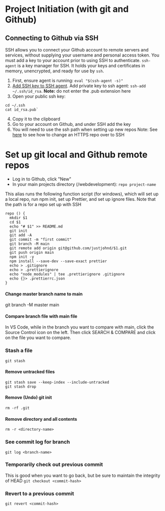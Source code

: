 # Project Initiation (with git and Github)

## Connecting to Github via SSH
SSH allows you to connect your Github account to remote servers and services, without supplying your username and personal access token. You must add a key to your account prior to using SSH to authenticate. `ssh-agent` is a key manager for SSH. It holds your keys and certificates in memory, unencrypted, and ready for use by `ssh`.

1. First, ensure agent is running: `eval "$(ssh-agent -s)"`
2. [Add SSH key to SSH agent](https://docs.github.com/en/github/authenticating-to-github/connecting-to-github-with-ssh/generating-a-new-ssh-key-and-adding-it-to-the-ssh-agent). Add private key to ssh agent: `ssh-add ~/.ssh/id_rsa`. **Note:** do not enter the .pub extension here
3. Open your public ssh key:
  ```
  cd ~/.ssh
  cat id_rsa.pub`
  ```
4. Copy it to the clipboard
5. Go to your account on Github, and under SSH add the key
6. You will need to use the ssh path when setting up new repos
Note: See [here](https://docs.github.com/en/get-started/getting-started-with-git/managing-remote-repositories) to see how to change an HTTPS repo over to SSH

# Set up git local and Github remote repos
- Log in to Github, click "New"
- In your main projects directory (/webdevelopment): `repo project-name`

This alias runs the following function script (for windows), which will set up a local repo, run npm init, set up Prettier, and set up ignore files. Note that the path is for a repo set up with SSH
```
repo () {
  mkdir $1
  cd $1
  echo "# $1" >> README.md
  git init
  git add -A
  git commit -m "first commit"
  git branch -M main
  git remote add origin git@github.com/justjohnd/$1.git
  git push origin main
  npm init -y
  npm install --save-dev --save-exact prettier
  echo > .gitignore
  echo > .prettierignore
  echo "node_modules" | tee .prettierignore .gitignore
  echo {}> .prettierrc.json
}
```

#### Change master branch name to main
git branch -M master main

#### Compare branch file with main file
In VS Code, while in the branch you want to compare with main, click the Source Control icon on the left. Then click SEARCH & COMPARE and click on the file you want to compare.

### Stash a file
`git stash`

#### Remove untracked files
```
git stash save --keep-index --include-untracked
git stash drop
```

#### Remove (Undo) git init
`rm -rf .git`

#### Remove directory and all contents
`rm -r <directory-name>`

### See commit log for branch
`git log <branch-name>`

### Temporarily check out previous commit
This is good when you want to go back, but be sure to maintain the integrity of HEAD
`git checkout <commit-hash>`

### Revert to a previous commit
`git revert <commit-hash>`

